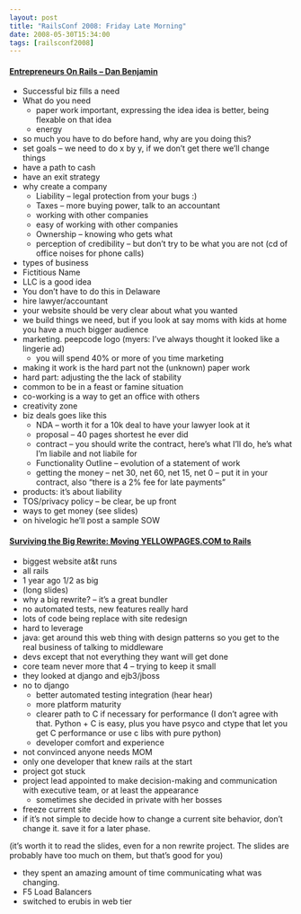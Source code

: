 ```yaml
---
layout: post
title: "RailsConf 2008: Friday Late Morning"
date: 2008-05-30T15:34:00
tags: [railsconf2008]
---
```


<h4><a href="http://en.oreilly.com/rails2008/public/schedule/detail/2495">Entrepreneurs On Rails &#8211; Dan Benjamin</a></h4>

<ul>
<li>Successful biz fills a need</li>
<li>What do you need
<ul>
<li>paper work important, expressing the idea idea is better, being flexable on that idea</li>
<li>energy</li>
</ul></li>
<li>so much you have to do before hand, why are you doing this?</li>
<li>set goals &#8211; we need to do x by y, if we don&#8217;t get there we&#8217;ll change things</li>
<li>have a path to cash</li>
<li>have an exit strategy</li>
<li>why create a company
<ul>
<li>Liability &#8211; legal protection from your bugs :)</li>
<li>Taxes &#8211; more buying power, talk to an accountant</li>
<li>working with other companies</li>
<li>easy of working with other companies</li>
<li>Ownership &#8211; knowing who gets what</li>
<li>perception of credibility &#8211; but don&#8217;t try to be what you are not (cd of office noises for phone calls)</li>
</ul></li>
<li>types of business</li>
<li>Fictitious Name</li>
<li><span class="caps">LLC</span> is a good idea</li>
<li>You don&#8217;t have to do this in Delaware</li>
<li>hire lawyer/accountant</li>
<li>your website should be very clear about what you wanted</li>
<li>we build things we need, but if you look at say moms with kids at home you have a much bigger audience</li>
<li>marketing.  peepcode logo (myers: I&#8217;ve always thought it looked like a lingerie ad)
<ul>
<li>you will spend 40% or more of you time marketing</li>
</ul></li>
<li>making it work is the hard part not the (unknown) paper work</li>
<li>hard part: adjusting the the lack of stability</li>
<li>common to be in a feast or famine situation</li>
<li>co-working is a way to get an office with others</li>
<li>creativity zone </li>
<li>biz deals goes like this
<ul>
<li><span class="caps">NDA</span> &#8211; worth it for a 10k deal to have your lawyer look at it</li>
<li>proposal &#8211; 40 pages shortest he ever did</li>
<li>contract &#8211; you should write the contract, here&#8217;s what I&#8217;ll do, he&#8217;s what I&#8217;m liabile and not liabile for</li>
<li>Functionality Outline &#8211; evolution of a statement of work</li>
<li>getting the money &#8211; net 30, net 60, net 15, net 0 &#8211; put it in your contract, also &#8220;there is a 2% fee for late payments&#8221;</li>
</ul></li>
<li>products: it&#8217;s about liability </li>
<li>TOS/privacy policy &#8211; be clear, be up front</li>
<li>ways to get money (see slides)</li>
<li>on hivelogic he&#8217;ll post a sample <span class="caps">SOW</span></li>
</ul>

<h4><a href="http://en.oreilly.com/rails2008/public/schedule/detail/2082">Surviving the Big Rewrite: Moving <span class="caps">YELLOWPAGES</span>.<span class="caps">COM</span> to Rails</a></h4>

<ul>
<li>biggest website at&t runs</li>
<li>all rails</li>
<li>1 year ago 1/2 as big</li>
<li>(long slides)</li>
<li>why a big rewrite? &#8211; it&#8217;s a great bundler</li>
<li>no automated tests, new features really hard</li>
<li>lots of code being replace with site redesign</li>
<li>hard to leverage</li>
<li>java: get around this web thing with design patterns so you get to the real business of talking to middleware</li>
<li>devs except that not everything they want will get done</li>
<li>core team never more that 4 &#8211; trying to keep it small</li>
<li>they looked at django and ejb3/jboss</li>
<li>no to django
<ul>
<li>better automated testing integration (hear hear)</li>
<li>more platform maturity</li>
<li>clearer path to C if necessary for performance (I don&#8217;t agree with that.  Python + C is easy, plus you have psyco and ctype that let you get C performance or use c libs with pure python)</li>
<li>developer comfort and experience</li>
</ul></li>
<li>not convinced anyone needs <span class="caps">MOM</span></li>
<li>only one developer that knew rails at the start</li>
<li>project got stuck</li>
<li>project lead appointed to make decision-making and communication with executive team, or at least the appearance
<ul>
<li>sometimes she decided in private with her bosses</li>
</ul></li>
<li>freeze current site</li>
<li>if it&#8217;s not simple to decide how to change a current site behavior, don&#8217;t change it.  save it for a later phase.</li>
</ul>

<p>(it&#8217;s worth it to read the slides, even for a non rewrite project.  The slides are probably have too much on them, but that&#8217;s good for you)</p>

<ul>
<li>they spent an amazing amount of time communicating what was changing.</li>
<li>F5 Load Balancers</li>
<li>switched to erubis in web tier</li>
</ul>
